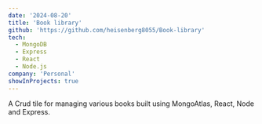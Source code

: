 ```yaml
---
date: '2024-08-20'
title: 'Book library'
github: 'https://github.com/heisenberg8055/Book-library'
tech:
  - MongoDB
  - Express
  - React
  - Node.js
company: 'Personal'
showInProjects: true
---
```


A Crud tile for managing various books built using MongoAtlas, React, Node and Express.
